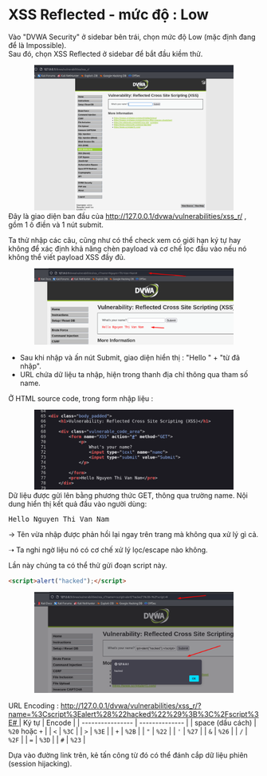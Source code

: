 # XSS Reflected - mức độ : Low  

Vào "DVWA Security" ở sidebar bên trái, chọn mức độ Low (mặc định đang để là Impossible).  
Sau đó, chọn XSS Reflected ở sidebar để bắt đầu kiềm thử.

<div style="text-align: center;"> <img src="im1.1.png" alt="XSS demo" width="400"/> </div>  
Đây là giao diện ban đầu của <u>http://127.0.0.1/dvwa/vulnerabilities/xss_r/</u> , gồm 1 ô điền và 1 nút submit.

Ta thử nhập các câu, cũng như có thể check xem có giới hạn ký tự hay không để xác định khả năng chèn payload và cơ chế lọc đầu vào nếu nó không thể viết payload XSS đầy đủ.

<div style="text-align: center;"> <img src="im1.2.png" alt="XSS demo" width="400"/> </div>   

+ Sau khi nhập và ấn nút Submit, giao diện hiển thị : "Hello " + "từ đã nhập".  
+ URL chứa dữ liệu ta nhập, hiện trong thanh địa chỉ thông qua tham số name.

Ở HTML source code, trong form nhập liệu :
<div style="text-align: center;"> <img src="im1.3.png" alt="XSS demo" width="400"/> </div>   
Dữ liệu được gửi lên bằng phương thức GET, thông qua trường name. Nội dung hiển thị kết quả đầu vào người dùng:
<pre>Hello Nguyen Thi Van Nam</pre>
→ Tên vừa nhập được phản hồi lại ngay trên trang mà không qua xử lý gì cả.  

➝  Ta nghi ngờ liệu nó có cơ chế xử lý lọc/escape nào không.

Lần này chúng ta có thể thử gửi đoạn script này.
```html
<script>alert("hacked");</script>
```
<div style="text-align: center;"> <img src="im1.4.png" alt="XSS demo" width="400"/> </div>   

URL Encoding : 
<u> http://127.0.0.1/dvwa/vulnerabilities/xss_r/?name=%3Cscript%3Ealert%28%22hacked%22%29%3B%3C%2Fscript%3E# </u>
| Ký tự            | Encode    |
| ---------------- | -------------- |
| space (dấu cách) | `%20` hoặc `+` |
| `<`              | `%3C`          |
| `>`              | `%3E`          |
| `+`              | `%2B`          |
| `"`              | `%22`          |
| `'`              | `%27`          |
| `&`              | `%26`          |
| `/`              | `%2F`          |
| `=`              | `%3D`          |
| `#`              | `%23`          |

Dựa vào đường link trên, kẻ tấn công từ đó có thể đánh cắp dữ liệu phiên (session hijacking).